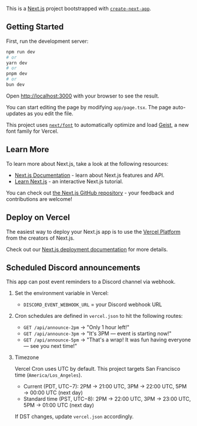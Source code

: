 This is a [Next.js](https://nextjs.org) project bootstrapped with [`create-next-app`](https://nextjs.org/docs/app/api-reference/cli/create-next-app).

## Getting Started

First, run the development server:

```bash
npm run dev
# or
yarn dev
# or
pnpm dev
# or
bun dev
```

Open [http://localhost:3000](http://localhost:3000) with your browser to see the result.

You can start editing the page by modifying `app/page.tsx`. The page auto-updates as you edit the file.

This project uses [`next/font`](https://nextjs.org/docs/app/building-your-application/optimizing/fonts) to automatically optimize and load [Geist](https://vercel.com/font), a new font family for Vercel.

## Learn More

To learn more about Next.js, take a look at the following resources:

- [Next.js Documentation](https://nextjs.org/docs) - learn about Next.js features and API.
- [Learn Next.js](https://nextjs.org/learn) - an interactive Next.js tutorial.

You can check out [the Next.js GitHub repository](https://github.com/vercel/next.js) - your feedback and contributions are welcome!

## Deploy on Vercel

The easiest way to deploy your Next.js app is to use the [Vercel Platform](https://vercel.com/new?utm_medium=default-template&filter=next.js&utm_source=create-next-app&utm_campaign=create-next-app-readme) from the creators of Next.js.

Check out our [Next.js deployment documentation](https://nextjs.org/docs/app/building-your-application/deploying) for more details.

## Scheduled Discord announcements

This app can post event reminders to a Discord channel via webhook.

1. Set the environment variable in Vercel:

   - `DISCORD_EVENT_WEBHOOK_URL` = your Discord webhook URL

2. Cron schedules are defined in `vercel.json` to hit the following routes:

   - `GET /api/announce-2pm` → "Only 1 hour left!"
   - `GET /api/announce-3pm` → "It's 3PM — event is starting now!"
   - `GET /api/announce-5pm` → "That's a wrap! It was fun having everyone — see you next time!"

3. Timezone

   Vercel Cron uses UTC by default. This project targets San Francisco time (`America/Los_Angeles`).

   - Current (PDT, UTC−7): 2PM → 21:00 UTC, 3PM → 22:00 UTC, 5PM → 00:00 UTC (next day)
   - Standard time (PST, UTC−8): 2PM → 22:00 UTC, 3PM → 23:00 UTC, 5PM → 01:00 UTC (next day)

   If DST changes, update `vercel.json` accordingly.

